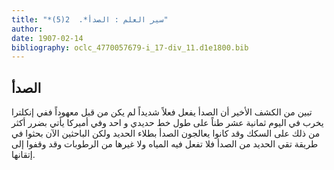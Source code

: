 ```yaml
---
title: "*سير العلم : الصدأ*.  2(5)"
author: 
date: 1907-02-14
bibliography: oclc_4770057679-i_17-div_11.d1e1800.bib
---
```




##  الصدأ 


 تبين من الكشف الأخير أن الصدأ يفعل فعلاً شديداً لم يكن من قبل معهوداً ففي إنكلترا   يخرب في اليوم  ثمانية  عشر  طناً على طول خط حديدي و  احد  وفي أميركا يأتي بضرر أكثر من ذلك على السكك وقد كانوا يعالجون الصدأ بطلاء الحديد ولكن الباحثين الآن بحثوا في طريقة تقي الحديد من الصدأ فلا تفعل فيه المياه ولا غيرها من الرطوبات وقد وقفوا إلى إتقانها. 
